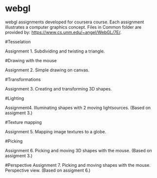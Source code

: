 # webgl

webgl assignments developed for coursera course. Each assignment illustrates a computer graphics concept.
Files in Common folder are provided by: https://www.cs.unm.edu/~angel/WebGL/7E/.

#Tesselation

Assignment 1. Subdividing and twisting a triangle.

#Drawing with the mouse

Assignment 2. Simple drawing on canvas.

#Transformations

Assignment 3. Creating and transforming 3D shapes.

#Lighting

Assignment4. Illuminating shapes with 2 moving lightsources. (Based on assigment 3.)

#Texture mapping

Assignment 5. Mapping image textures to a globe. 

#Picking

Assignment 6. Picking and moving 3D shapes with the mouse. (Based on assigment 3.)

#Perspective
Assignment 7. Picking and moving shapes with the mouse. Perspective view. (Based on assigment 6.)

